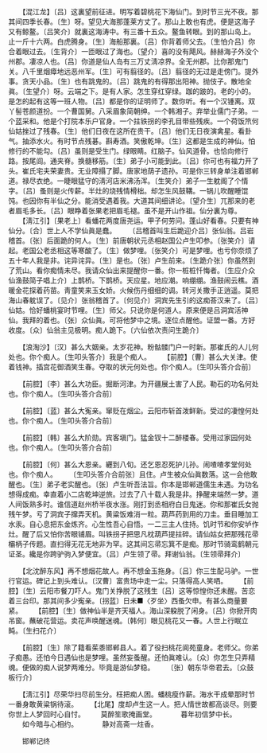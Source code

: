 <!-- { "loadSidebar": true } -->
　　【混江龙】〔吕〕这裏望前征进。明写着碧桃花下海仙门。到时节三光不夜。那其间四季长春。〔生〕呀。望见大海那蓬莱方丈了。那山上敢也有虎。便是这海子又有鲸鳌。〔吕笑介〕就裏这海涛中。有三番十五众。鳌鱼转眼。到的那山岛上。止一斤十六两。白虎腾身。〔生〕海船那裏。〔吕〕你背着师父去。〔生怕介吕〕你合着眼过去。〔生背介〕一匝眼过了海也。〔望介〕喜的没有飓风。赫赫海子外没个州郡。凄凉人也。〔吕〕你道是仙人岛有三万丈淸凉界。全无州郡。比你那鬼门关。八千里烟瘴地远恶州军。〔生〕可有翦径的。〔吕〕翦径的无过是走傍门。提外事。贪天小品。〔生〕也有跳鬼的。〔吕〕跳鬼的有得那出阳神。抛伎子。散地全眞。〔生望介〕呀。云端之下。是有人家。怎生穿红穿绿。跏的跛的。老的小的。是怎的起有这等一班人物。〔吕〕都是你的证明师了。数你听。有一个汉锺离。双丫髻苍颜道扮。一个曹国舅。八采眉象简朝绅。一个韩湘子。弃举业儒门子弟。一个蓝采和。他是个打院本乐户官身。一个拄铁拐的李孔目带些残疾。一个荷饭笊何仙姑挫过了残春。〔生〕他们日夜在这所在贵干。〔吕〕他们无日夜演禽星。看卦气。抽添水火。有时节点残碁。斟寿酒。笑傲乾坤。〔生〕这都是生成的神仙。怕修行的不能勾。〔吕〕虽则是受生门。绿眼睛。红脑子。仙风道骨。也恰向修行路。按尾闾。通夹脊。换髓移筋。〔生〕弟子小可能到此。〔吕〕你可也有福力开了头。崔氏宅夫荣妻贵。无业障搨了脚。唐家地荫子遗孙。可是你三转身单注着邯郸道。禄尽衣绝。一睫眼猛守的淸河店米沸汤浑。〔生笑介〕弟子一生躭阁了个情字。〔吕〕蚤则是火传薪。半灶的烧残情榾柮。却怎生风鼓鞲。一锅儿吹醒睡馄饨。也因你有半仙之分。能消受遇着我。大道其间细讲论。〔望介生〕兀那来的老者眉毛多长。〔吕〕眼睁着张果老把眉毛褪。虽不是开山作祖。仙分裏为尊。 
　　【淸江引】〔果老上〕看蟠花两度唐尧运。甲子何劳问。蓬山好看春。只要有神仙分。〔合〕世上人不学仙眞是蠢。 
　　〔吕稽首叫生后跪迎介吕〕张仙翁。吕岩稽首。〔张〕后面跪的何人。〔生〕前唐朝状元丞相赵国公卢生叩参。〔张笑介〕请起。老国公老丞相这等寒酸了。〔生〕做梦哩。〔张笑介〕可是梦哩。也亏你奈烦了五十年人我是非。诧异诧异。〔生〕是也。〔张〕卢生前来。〔生跪介张〕你虽然到了荒山。看你痴情未尽。我请众仙出来提醒你一番。你一桩桩忏悔者。〔生应介众仙渔鼓简子唱上介〕上鹊桥。下鹊桥。天应星。地应潮。响绷绷。渔鼓闹云樵。酒暖金花探着药苗。靑童笑来玉女娇。火候伤丹细细的调。转河关撒手正逍遥。莫把海山春躭误了。〔见介〕张翁稽首了。〔何见介〕洞宾先生引的这痴荅汉来了。〔吕〕仙姑。恰好蟠桃宴时节哩。〔生〕师父。只说你是何道人。原来便是吕洞宾活神仙。我拜的着也。〔张〕众仙眞。可将他梦中之境。逐位点醒他。证盟一番。方好收度。〔众〕仙翁主见极明。痴人跪下。〔六仙依次责问生跪介〕 

　　【浪淘沙】〔汉〕甚么大姻亲。太岁花神。粉骷髅门户一时新。那崔氏的人儿何处也。你个痴人。〔生叩头答介〕我是个痴人。 
　　【前腔】〔曹〕甚么大关津。使着钱神。插宫花御酒笑生春。夺取的状元何处也。你个痴人。〔生叩头答介合前〕 

　　【前腔】〔李〕甚么大功臣。掘断河津。为开疆展土害了人民。勒石的功名何处也。你个痴人。〔生叩头答介合前〕 

　　【前腔】〔蓝〕甚么大寃亲。窜贬在烟尘。云阳市斩首泼鲜新。受过的凄惶何处也。你个痴人。〔生叩头答介合前〕 

　　【前腔】〔韩〕甚么大阶勋。宾客塡门。猛金钗十二醉楼春。受用过家园何处也。你个痴人。〔生叩头答介合前〕 

　　【前腔】〔何〕甚么大恩亲。纒到八旬。还乞恩忍死护儿孙。闹喳喳孝堂何处也。你个痴人。 
　　〔生叩头答介合前张〕且住。卢生被众仙眞数落。这一会他敢醒也。〔生〕弟子老实醒也。〔张〕卢生听吾法旨。你本是邯郸道儒生未遇。为功名想得成痴。幸直着小二店乾坤逆旅。过去了八十载人我是非。挣醒来端然一梦。道人间饭熟多时。谁信道赵州桥半夜水涨。刚打到丞相府白日鬼迷。你和那崔氏女抛残午梦。亏了洞宾子撺弄天机。黄粱饭难消一粒。葫芦药到用的刀圭。垂目睡加工水汞。自心息把东金炼齐。心生性吾心自悟。一二三主人住持。饥时节和你安垆作灶。醒了后又怕你苦眼铺眉。叫铁拐子把思凡枕葫芦提拄碎。请仙姑女把那残花帚欛柄子传题。直扫得无花无地非为罕。这其间忘帚忘箕不是痴。那时节骑鸾鹤朝元证圣。纔是你跨驴驹入梦便宜。〔吕〕卢生领了帚。拜谢仙翁。〔生领帚拜介〕 

　　【北沈醉东风】再不想烟花故人。再不想金玉拖身。〔吕〕你三生配马驴。一世行官运。碑记上到头难认。〔汉曹〕富贵场中走一尘。只落得高人笑哂。 
　　【前腔】〔生〕云阳市餐刀吓人。鬼门关挣脱了这残生〔吕〕这等惊惶你还未醒。苦恋着三台印。那其间多少寃亲。〔拐蓝〕日未■〈歹坐〉西蚤欠申。有甚么商量要紧。 
　　【前腔】〔生〕做神仙半是齐天福人。海山深躱脱了闲身。〔吕〕你掀开肉吊窗。蘸破花营运。卖花声唤醒迷魂。〔韩何〕眼见桃花又一春。人世上行眠立盹。〔生扫花介〕 

　　【前腔】〔生〕除了籍看茱黍邯郸县人。着了役扫桃花阆苑童身。老师父。你弟子痴愚。还怕今日遇仙也是梦哩。虽然妄蚤醒。还怕眞难认。〔众〕你怎生只弄精魂。便做的痴人说梦两难分。毕竟是游仙梦稳。 
　　〔张〕朝东华帝君去。〔众鼓板行介〕 

　　【淸江引】尽荣华扫尽前生分。枉把痴人困。蟠桃瘦作薪。海水干成晕那时节一番身敢黄粱锅待滚。 
　　【北尾】度却卢生这一人。把人情世故都高谈尽。则要你世上人梦回时心自忖。 
　　莫醉笙歌掩画堂。　　　　暮年初信梦中长。 
　　如今暗与心相约。　　　　静对高斋一炷香。 

　　邯郸记终 
